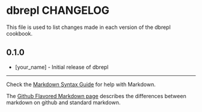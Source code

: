 dbrepl CHANGELOG
================

This file is used to list changes made in each version of the dbrepl cookbook.

0.1.0
-----
- [your_name] - Initial release of dbrepl

- - -
Check the [Markdown Syntax Guide](http://daringfireball.net/projects/markdown/syntax) for help with Markdown.

The [Github Flavored Markdown page](http://github.github.com/github-flavored-markdown/) describes the differences between markdown on github and standard markdown.
